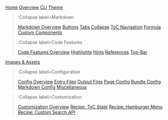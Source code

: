 [Home](/)
[Overview](/docs/overview)
[CLI](/docs/cli)
[Theme](/docs/theme)

> :Collapse label=Markdown
>
> [Markdown Overview](/docs/markdown/overview)
> [Buttons](/docs/markdown/buttons)
> [Tabs](/docs/markdown/tabs)
> [Collapse](/docs/markdown/collapse)
> [ToC Navigation](/docs/markdown/toc-nav)
> [Formula](/docs/markdown/formula)
> [Custom Components](/docs/markdown/custom-components)

> :Collapse label=Code Features
>
> [Code Features Overview](/docs/code/overview)
> [Highlights](/docs/code/highlights)
> [Hints](/docs/code/hints)
> [References](/docs/code/refs)
> [Top-Bar](/docs/code/wmbar)

[Images & Assets](/docs/assets-and-images)

> :Collapse label=Configuration
>
> [Config Overview](/docs/config/overview)
> [Entry Files](/docs/config/entry)
> [Output Files](/docs/config/output)
> [Page Config](/docs/config/page)
> [Bundle Config](/docs/config/bundle)
> [Markdown Config](/docs/config/markdown)
> [Miscellaneous](/docs/config/misc)

> :Collapse label=Customization
>
> [Customization Overview](/docs/customization/overview)
> [Recipe: ToC State](/docs/customization/recipe_toc_state)
> [Recipe: Hamburger Menu](/docs/customization/recipe_hamburger_on_top)
> [Recipe: Custom Search API](/docs/customization/recipe_custom_search_api)